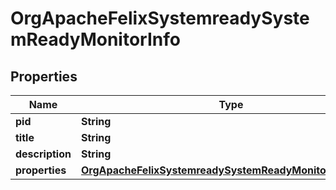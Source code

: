 
# OrgApacheFelixSystemreadySystemReadyMonitorInfo

## Properties
Name | Type | Description | Notes
------------ | ------------- | ------------- | -------------
**pid** | **String** |  |  [optional]
**title** | **String** |  |  [optional]
**description** | **String** |  |  [optional]
**properties** | [**OrgApacheFelixSystemreadySystemReadyMonitorProperties**](OrgApacheFelixSystemreadySystemReadyMonitorProperties.md) |  |  [optional]



